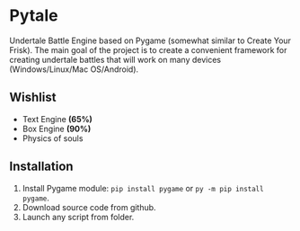 # Pytale 
Undertale Battle Engine based on Pygame (somewhat similar to Create Your Frisk). The main goal of the project is to create a convenient framework for creating undertale battles that will work on many devices (Windows/Linux/Mac OS/Android).

## Wishlist
- Text Engine **(65%)**
- Box Engine **(90%)**
- Physics of souls

## Installation
1. Install Pygame module: `pip install pygame` or `py -m pip install pygame`.
2. Download source code from github.
3. Launch any script from folder.
